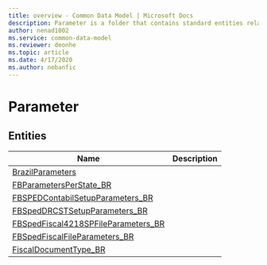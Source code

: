 ```yaml
---
title: overview - Common Data Model | Microsoft Docs
description: Parameter is a folder that contains standard entities related to the Common Data Model.
author: nenad1002
ms.service: common-data-model
ms.reviewer: deonhe
ms.topic: article
ms.date: 4/17/2020
ms.author: nebanfic
---
```


# Parameter


## Entities

|Name|Description|
|---|---|
|[BrazilParameters](BrazilParameters.md)||
|[FBParametersPerState_BR](FBParametersPerState_BR.md)||
|[FBSPEDContabilSetupParameters_BR](FBSPEDContabilSetupParameters_BR.md)||
|[FBSpedDRCSTSetupParameters_BR](FBSpedDRCSTSetupParameters_BR.md)||
|[FBSpedFiscal4218SPFileParameters_BR](FBSpedFiscal4218SPFileParameters_BR.md)||
|[FBSpedFiscalFileParameters_BR](FBSpedFiscalFileParameters_BR.md)||
|[FiscalDocumentType_BR](FiscalDocumentType_BR.md)||
